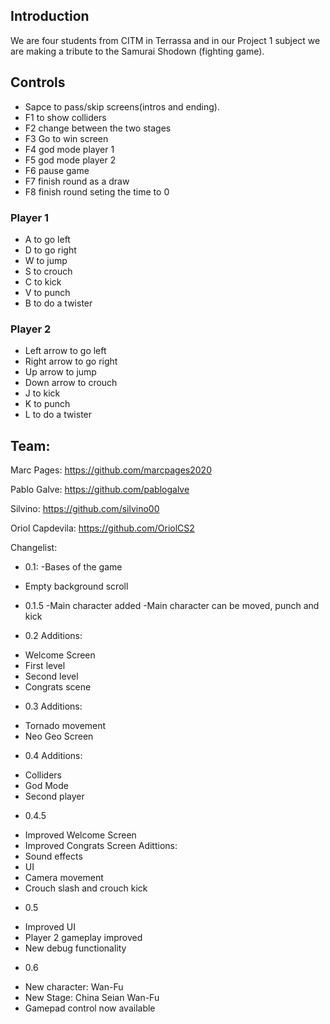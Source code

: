 ﻿## Introduction



We are four students from CITM in Terrassa and in our Project 1 subject we are making a tribute to the Samurai Shodown (fighting game).

## Controls

* Sapce to pass/skip screens(intros and ending).
* F1 to show colliders
* F2 change between the two stages
* F3 Go to win screen
* F4 god mode player 1
* F5 god mode player 2
* F6 pause game
* F7 finish round as a draw
* F8 finish round seting the time to 0

### Player 1

* A to go left
* D to go right
* W to jump
* S to crouch
* C to kick
* V to punch
* B to do a twister

### Player 2

* Left arrow to go left
* Right arrow to go right
* Up arrow to jump
* Down arrow to crouch
* J to kick
* K to punch
* L to do a twister

## Team:

Marc Pages: https://github.com/marcpages2020

Pablo Galve: https://github.com/pablogalve

Silvino: https://github.com/silvino00

Oriol Capdevila: https://github.com/OriolCS2

Changelist:
* 0.1:
 -Bases of the game
- Empty background scroll

* 0.1.5
-Main character added
-Main character can be moved, punch and kick

* 0.2
Additions:
- Welcome Screen 
- First level 
- Second level 
- Congrats scene 

* 0.3
Additions:
- Tornado movement
- Neo Geo Screen

* 0.4
Additions:
- Colliders
- God Mode
- Second player

* 0.4.5
- Improved Welcome Screen
- Improved Congrats Screen
Adittions:
 - Sound effects
 - UI 
 - Camera movement
 - Crouch slash and crouch kick
* 0.5
- Improved UI
- Player 2 gameplay improved
- New debug functionality

* 0.6
- New character: Wan-Fu
- New Stage: China Seian Wan-Fu
- Gamepad control now available 